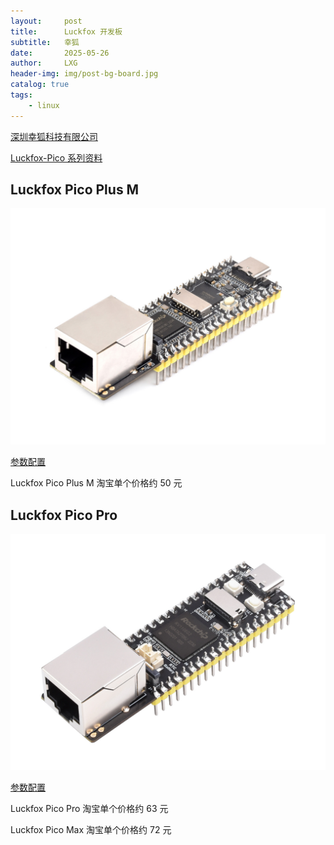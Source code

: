 ```yaml
---
layout:     post
title:      Luckfox 开发板
subtitle:   幸狐
date:       2025-05-26
author:     LXG
header-img: img/post-bg-board.jpg
catalog: true
tags:
    - linux
---
```


[深圳幸狐科技有限公司](https://www.luckfox.cn/)

[Luckfox-Pico 系列资料](https://wiki.luckfox.com/zh/Luckfox-Pico/Download/)

## Luckfox Pico Plus M

![luckfox_pico_plus_M](/images/rockchip/luckfox_pico_plus_M.jpg)

[参数配置](https://wiki.luckfox.com/zh/Luckfox-Pico/Luckfox-Pico-RV1103/Luckfox-Pico-Plus-Mini/Luckfox-Pico-quick-start)

Luckfox Pico Plus M 淘宝单个价格约 50 元

## Luckfox Pico Pro

![luckfox_pico_pro](/images/rockchip/luckfox_pico_pro.jpg)

[参数配置](https://wiki.luckfox.com/zh/Luckfox-Pico/Luckfox-Pico-RV1106/Luckfox-Pico-Pro-Max/Luckfox-Pico-quick-start)

Luckfox Pico Pro 淘宝单个价格约 63 元

Luckfox Pico Max 淘宝单个价格约 72 元


